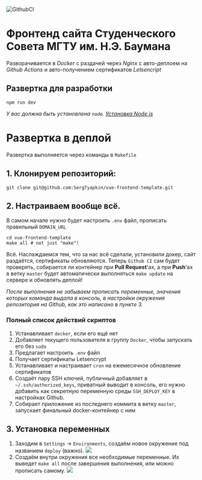 ![GithubCI](https://github.com/STUD-IT-team/bmstu-stud-web-frontend/actions/workflows/deploy.yml/badge.svg)

# Фронтенд сайта Студенческого Совета МГТУ им. Н.Э. Баумана
Разворачивается в _Docker_ с раздачей через _Nginx_ с авто-деплоем на _Github Actions_ и авто-получением сертификатов _Letsencript_

## Развертка для разработки
```SHELL
npm run dev
```
_У вас должна быть установлена `node`. [Установка Node.js](https://nodejs.org/en/download)_

# Развертка в деплой
Развертка выполняется через команды в `Makefile`

## 1. Клонируем репозиторий:
```SHELL
git clone git@github.com:SergTyapkin/vue-frontend-template.git
```

## 2. Настраиваем вообще всё.
В самом начале нужно будет настроить `.env` файл, прописать правильный `DOMAIN_URL`
```SHELL
cd vue-frontend-template
make all # not just "make"!
````
Всё. Наслаждаемся тем, что за нас всё сделали, установили докер, сайт раздаётся, сертификаты обновляются.
Теперь `Github CI` сам будет проверять, собирается ли контейнер при **Pull Request**'ах, а при **Push**'ах в ветку `master` будет автоматически выполняться `make update` на сервере и обновлять деплой!

_После выполнения не забываем прописать переменные, значения которых команда выдала в консоль, в настройки окружения репозитория на Github, как это написано в пункте 3._

### Полный список действий скриптов
1. Устанавливает `docker`, если его ещё нет
2. Добавляет текущего пользователя в группу `Docker`, чтобы запускать его без `sudo`
3. Предлагает настроить `.env` файл
4. Получает сертификаты Letsencrypt
5. Устанавливает и настраивает `cron` на ежемесячное обновление сертификатов
6. Создаёт пару SSH ключей, публичный добавляет в `~/.ssh/authorized_keys`, приватный выводит в консоль, его нужно добавить как секретную переменную среды `SSH_DEPLOY_KEY` в настройках Github.
7. Собирает приложение из последнего коммита в ветку `master`, запускает финальный docker-контейнер с ним

## 3. Установка переменных
1. Заходим в `Settings` -> `Environments`, создаём новое окружение под названием `deploy` (важно).
   ![](/README_res/1.png)
2. Создаём внутри окружения все необходимые переменные. Их выведет `make all` после завершения выполнения, или можно прописать самому.
   ![](/README_res/2.png)
